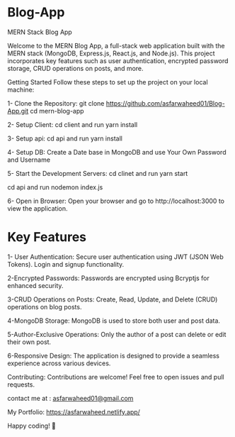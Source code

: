 # Blog-App

MERN Stack Blog App

Welcome to the MERN Blog App, a full-stack web application built with the MERN stack (MongoDB, Express.js, React.js, and Node.js). This project incorporates key features such as user authentication, encrypted password storage, CRUD operations on posts, and more.

Getting Started
Follow these steps to set up the project on your local machine:

1- Clone the Repository:
git clone https://github.com/asfarwaheed01/Blog-App.git
cd mern-blog-app

2- Setup Client:
cd client and run
yarn install

3- Setup api:
cd api and run 
yarn install

4- Setup DB:
Create a Date base in MongoDB and use Your Own Password and Username

5- Start the Development Servers:
cd clinet and run
yarn start

cd api and run
nodemon index.js

6- Open in Browser:
Open your browser and go to http://localhost:3000 to view the application.

<h1>Key Features</h1>

1- User Authentication:
Secure user authentication using JWT (JSON Web Tokens).
Login and signup functionality.

2-Encrypted Passwords:
Passwords are encrypted using Bcryptjs for enhanced security.

3-CRUD Operations on Posts:
Create, Read, Update, and Delete (CRUD) operations on blog posts.

4-MongoDB Storage:
MongoDB is used to store both user and post data.

5-Author-Exclusive Operations:
Only the author of a post can delete or edit their own post.

6-Responsive Design:
The application is designed to provide a seamless experience across various devices.

<hw>Contributing:</h2>
Contributions are welcome! Feel free to open issues and pull requests.

contact me at : asfarwaheed01@gmail.com

My Portfolio: https://asfarwaheed.netlify.app/

Happy coding! 🚀
